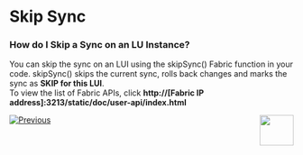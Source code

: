 # Skip Sync

### How do I Skip a Sync on an LU Instance?
You can skip the sync on an LUI using the skipSync() Fabric  function in your code.
skipSync() skips the current sync, rolls back changes and marks the sync as **SKIP for this LUI**.  
To view the list of Fabric APIs, click **http://[Fabric IP address]:3213/static/doc/user-api/index.html**


[![Previous](https://github.com/k2view-academy/K2View-Academy/blob/master/articles/images/Previous.png)](https://github.com/k2view-academy/K2View-Academy/blob/master/articles/14_sync_LU_instance/08_sync_timeout.md)[<img align="right" width="60" height="54" src="https://github.com/k2view-academy/K2View-Academy/blob/master/articles/images/Next.png">](https://github.com/k2view-academy/K2View-Academy/blob/master/articles/14_sync_LU_instance/10_sync_behavior_summary.md)
